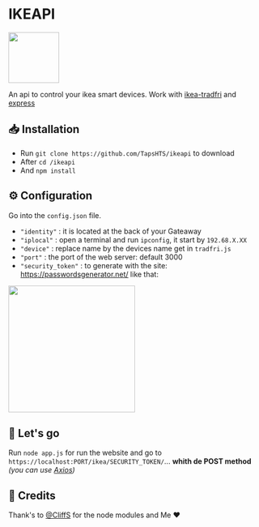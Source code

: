 # IKEAPI

<img src="https://user-images.githubusercontent.com/61658427/129480465-9b166f89-1734-4e0d-bdf8-96884e116104.png" widght="100" height="100">


An api to control your ikea smart devices. Work with [ikea-tradfri](https://www.npmjs.com/package/ikea-tradfri) and [express](https://www.npmjs.com/package/express)

## 📥 Installation

* Run `git clone https://github.com/TapsHTS/ikeapi` to download
* After `cd /ikeapi` 
* And `npm install`

## ⚙ Configuration

Go into the `config.json` file.
* `"identity"` : it is located at the back of your Gateaway
* `"iplocal"` : open a terminal and run `ipconfig`, it start by `192.68.X.XX`
* `"device"` : replace name by the devices name get in `tradfri.js`
* `"port"` : the port of the web server: default 3000
* `"security_token"` : to generate with the site: https://passwordsgenerator.net/ like that:  
<img src="https://user-images.githubusercontent.com/61658427/130067801-2aae9a9d-b438-4061-9fa0-db6543c68f12.png" widght="250" height="250">

## 🚀 Let's go

Run `node app.js` for run the website and go to `https://localhost:PORT/ikea/SECURITY_TOKEN/`... **whith de POST method** *(you can use [Axios](https://www.npmjs.com/package/axios))*

## 📌 Credits

Thank's to [@CliffS](https://github.com/CliffS/ikea-tradfri) for the node modules and Me ❤
